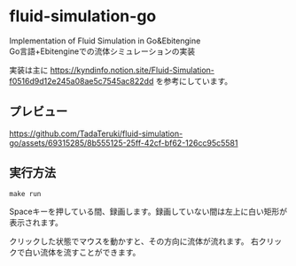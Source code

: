 # fluid-simulation-go
Implementation of Fluid Simulation in Go&amp;Ebitengine<br>
Go言語+Ebitengineでの流体シミュレーションの実装

実装は主に https://kyndinfo.notion.site/Fluid-Simulation-f0516d9d12e245a08ae5c7545ac822dd を参考にしています。

## プレビュー

https://github.com/TadaTeruki/fluid-simulation-go/assets/69315285/8b555125-25ff-42cf-bf62-126cc95c5581

## 実行方法
```
make run
```

Spaceキーを押している間、録画します。録画していない間は左上に白い矩形が表示されます。

クリックした状態でマウスを動かすと、その方向に流体が流れます。
右クリックで白い流体を流すことができます。

